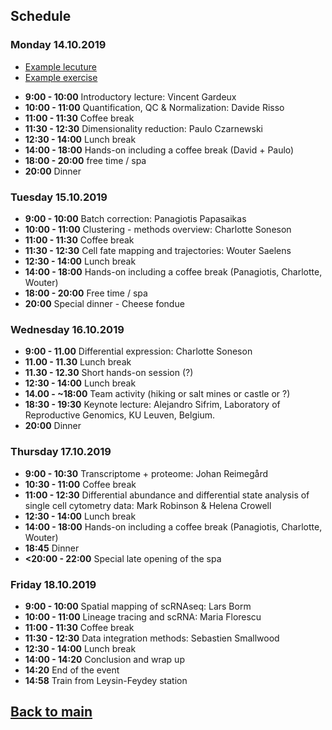 

## Schedule

### Monday 14.10.2019

* [Example lecuture](session-example/session-example.pdf)
* [Example exercise](session-example/session-example.md)

- **9:00 - 10:00** Introductory lecture: Vincent Gardeux
- **10:00 - 11:00** Quantification, QC & Normalization: Davide Risso
- **11:00 - 11:30** Coffee break
- **11:30 - 12:30** Dimensionality reduction: Paulo Czarnewski
- **12:30 - 14:00** Lunch break
- **14:00 - 18:00** Hands-on including a coffee break (David + Paulo)
- **18:00 - 20:00** free time / spa 
- **20:00** Dinner

### Tuesday 15.10.2019
- **9:00 - 10:00** Batch correction: Panagiotis Papasaikas
- **10:00 - 11:00** Clustering - methods overview: Charlotte Soneson
- **11:00 - 11:30** Coffee break
- **11:30 - 12:30** Cell fate mapping and trajectories: Wouter Saelens
- **12:30 - 14:00** Lunch break
- **14:00 - 18:00** Hands-on including a coffee break (Panagiotis, Charlotte, Wouter)
- **18:00 - 20:00** Free time / spa 
- **20:00** Special dinner - Cheese fondue

### Wednesday 16.10.2019
- **9:00 - 11.00** Differential expression: Charlotte Soneson
- **11.00 - 11.30** Lunch break
- **11.30 - 12.30** Short hands-on session (?) 
- **12:30 - 14:00** Lunch break
- **14.00 - ~18:00** Team activity (hiking or salt mines or castle or ?)
- **18:30 - 19:30** Keynote lecture: Alejandro Sifrim, Laboratory of Reproductive Genomics, KU Leuven, Belgium.
- **20:00** Dinner


### Thursday 17.10.2019
- **9:00 - 10:30** Transcriptome + proteome: Johan Reimegård
- **10:30 - 11:00** Coffee break
- **11:00 - 12:30** Differential abundance and differential state analysis of single cell cytometry data: Mark Robinson & Helena Crowell
- **12:30 - 14:00** Lunch break
- **14:00 - 18:00** Hands-on including a coffee break (Panagiotis, Charlotte, Wouter)
- **18:45** Dinner
- **<20:00 - 22:00** Special late opening of the spa

### Friday 18.10.2019
- **9:00 - 10:00** Spatial mapping of scRNAseq: Lars Borm
- **10:00 - 11:00** Lineage tracing and scRNA: Maria Florescu
- **11:00 - 11:30** Coffee break
- **11:30 - 12:30** Data integration methods: Sebastien Smallwood
- **12:30 - 14:00** Lunch break
- **14:00 - 14:20** Conclusion and wrap up
- **14:20** End of the event
- **14:58** Train from Leysin-Feydey station


## [Back to main](README.md)
